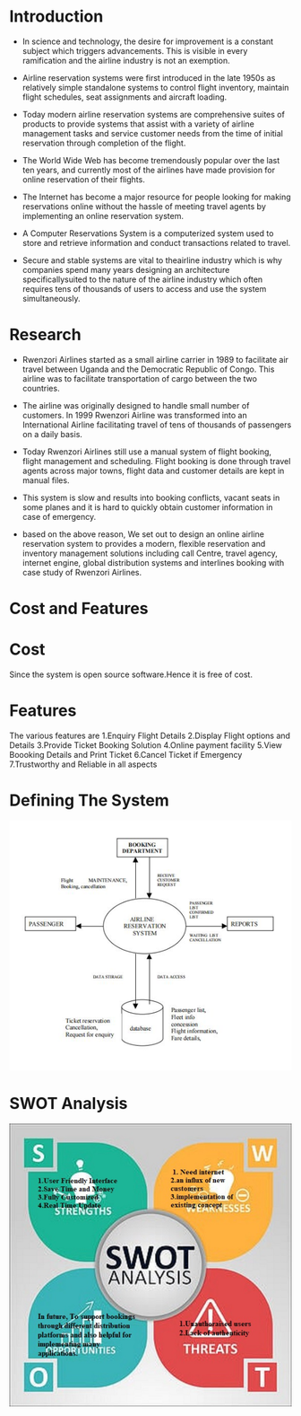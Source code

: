 # Introduction

 - In science and technology, the desire for improvement is a constant subject which triggers
   advancements. This is visible in every ramification and the airline industry is not an exemption.
- Airline reservation systems were first introduced in the late 1950s as relatively simple standalone
  systems to control flight inventory, maintain flight schedules, seat assignments and aircraft
  loading. 
-  Today modern airline reservation systems are comprehensive suites of products to
provide systems that assist with a variety of airline management tasks and service customer
needs from the time of initial reservation through completion of the flight.
- The World Wide Web has become tremendously popular over the last ten years, and currently
most of the airlines have made provision for online reservation of their flights. 
- The Internet has become a major resource for people looking for making reservations online without 
 the hassle of meeting travel agents by implementing an online reservation system. 

- A Computer Reservations System is a computerized system used to store and retrieve
information and conduct transactions related to travel.
- Secure and stable systems are vital to theairline industry which is why companies spend many years 
designing an architecture specificallysuited to the nature of the airline industry which often requires 
tens of thousands of users to access and use the system simultaneously.

# Research
- Rwenzori Airlines started as a small airline carrier in 1989 to facilitate air travel between Uganda
and the Democratic Republic of Congo. This airline was to facilitate transportation of cargo between the two countries.
- The airline was originally designed to handle small number of customers. In 1999 Rwenzori Airline was transformed into
   an International Airline facilitating travel of tens of thousands of passengers on a daily basis.
 
- Today Rwenzori Airlines still use a manual system of flight booking, flight management and scheduling. Flight booking is done
through travel agents across major towns, flight data and customer details are kept in manual files. 
- This system is slow and results into booking conflicts, vacant seats in some planes and it is
hard to quickly obtain customer information in case of emergency. 
- based on the above reason, We set out to design an online airline reservation system to provides a modern, flexible
reservation and inventory management solutions including call Centre, travel agency, internet
engine, global distribution systems and interlines booking with case study of Rwenzori Airlines.
# Cost and Features
# Cost
 Since the system is open source software.Hence it is free of cost.
# Features
 The various features are
 1.Enquiry Flight Details
 2.Display Flight options and Details 
 3.Provide Ticket Booking Solution
 4.Online payment facility
 5.View Boooking Details and Print Ticket
 6.Cancel Ticket if Emergency
 7.Trustworthy and Reliable in all aspects
 
 # Defining The System
 ![system](https://github.com/RajashekerEajjagiri/Airlines_Reservation-System/blob/6beda2666bac2e94587ea754dc1ff5ad1b58ea6f/1_Requirements/design.JPG)
   
 # SWOT Analysis
 ![swot](https://github.com/RajashekerEajjagiri/Airlines_Reservation-System/blob/76fa6ea685949a6104506b12b03adb159b4ab320/1_Requirements/swot.jpg)
 
